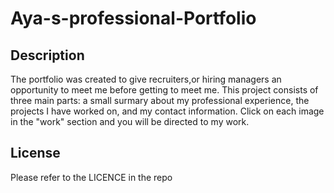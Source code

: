 # Aya-s-professional-Portfolio

## Description
The portfolio was created to give recruiters,or hiring managers an opportunity to meet me before getting to meet me. 
This project consists of three main parts: a small surmary about my professional experience, the projects I have worked on, and my contact information. Click on each image in the "work" section and you will be directed to my work. 

## License

Please refer to the LICENCE in the repo
